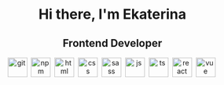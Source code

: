 <div id="header" align="center">
  <h1>Hi there, I'm  Ekaterina </h1>
  <h2>Frontend Developer</h2>

  <img src="https://cdn.jsdelivr.net/gh/devicons/devicon/icons/git/git-plain-wordmark.svg"  title="git" alt="git" width="40" height="40" />&nbsp;
  <img src="https://cdn.jsdelivr.net/gh/devicons/devicon/icons/npm/npm-original-wordmark.svg" title="npm" alt="npm" width="40" height="40" />&nbsp;
  <img src="https://cdn.jsdelivr.net/gh/devicons/devicon/icons/html5/html5-plain-wordmark.svg" title="html" alt="html" width="40" height="40" />&nbsp;
  <img src="https://cdn.jsdelivr.net/gh/devicons/devicon/icons/css3/css3-plain-wordmark.svg" title="css" alt="css" width="40" height="40" />&nbsp;
  <img src="https://cdn.jsdelivr.net/gh/devicons/devicon/icons/sass/sass-original.svg" title="sass" alt="sass" width="40" height="40" />&nbsp;
  <img src="https://cdn.jsdelivr.net/gh/devicons/devicon/icons/javascript/javascript-plain.svg" title="js" alt="js" width="40" height="40" />&nbsp;
  <img src="https://cdn.jsdelivr.net/gh/devicons/devicon/icons/typescript/typescript-plain.svg" title="ts" alt="ts" width="40" height="40" />&nbsp;
  <img src="https://cdn.jsdelivr.net/gh/devicons/devicon/icons/react/react-original-wordmark.svg" title="react" alt="react" width="40" height="40" />&nbsp;
  <img src="https://cdn.jsdelivr.net/gh/devicons/devicon/icons/vuejs/vuejs-original-wordmark.svg" title="vue" alt="vue" width="40" height="40" />&nbsp;
</div>
